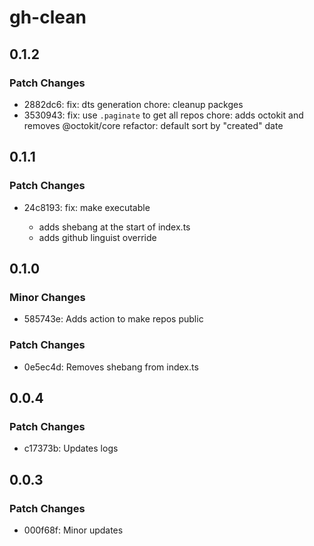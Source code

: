 # gh-clean

## 0.1.2

### Patch Changes

- 2882dc6: fix: dts generation
  chore: cleanup packges
- 3530943: fix: use `.paginate` to get all repos
  chore: adds octokit and removes @octokit/core
  refactor: default sort by "created" date

## 0.1.1

### Patch Changes

- 24c8193: fix: make executable

  - adds shebang at the start of index.ts
  - adds github linguist override

## 0.1.0

### Minor Changes

- 585743e: Adds action to make repos public

### Patch Changes

- 0e5ec4d: Removes shebang from index.ts

## 0.0.4

### Patch Changes

- c17373b: Updates logs

## 0.0.3

### Patch Changes

- 000f68f: Minor updates
